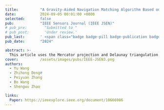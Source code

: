 ```yaml
---
title:          "A Gravity-Aided Navigation Matching Algorithm Based on Triangulation"
date:           2024-09-05 00:01:00 +0800
selected:       false
pub:            "IEEE Sensors Journal (IEEE JSEN)"
# pub_pre:        "Submitted to "
# pub_post:       'Under review.'
pub_last:       ' <span class="badge badge-pill badge-publication badge-info">Journal</span>'
pub_date:       "2024"

abstract: >-
  This article uses the Mercator projection and Delaunay triangulation method to convert the traditional gravity field structure into a triangular model. This new gravity triangulation model (GTM) divides the entire field into numerous small triangles, each representing more localized gravity spatial characteristics. Then a new gravity-matching algorithm based on the computational geometry “plane-line-point” model is proposed which can reduce the error of traditional filtering algorithms in processing nonlinear features. The optimal position estimation of the underwater vehicle is obtained through rough matching of triangular surfaces, secondary matching of intersection lines, precise matching of track points, and spatial affine transformation.
cover:          /assets/images/pubs/IEEE-JSEN3.png
authors:
  - Yu Wang
  - Zhihong Deng#
  - Peiyuan Zhang
  - Bo Wang
  - Shengwu Zhao

links:
  Paper: https://ieeexplore.ieee.org/document/10666986
---
```

